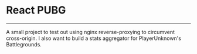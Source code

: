 # React PUBG
---
A small project to test out using nginx reverse-proxying to circumvent cross-origin. I also want to build a stats aggregator for PlayerUnknown's Battlegrounds.

